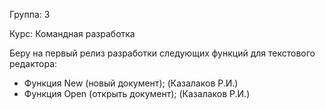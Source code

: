 Группа: 3

Курс: Командная разработка

Беру на первый релиз  разработки следующих функций для текстового редактора:
- Функция New (новый документ); (Казалаков Р.И.)
- Функция Open (открыть документ); (Казалаков Р.И.)


